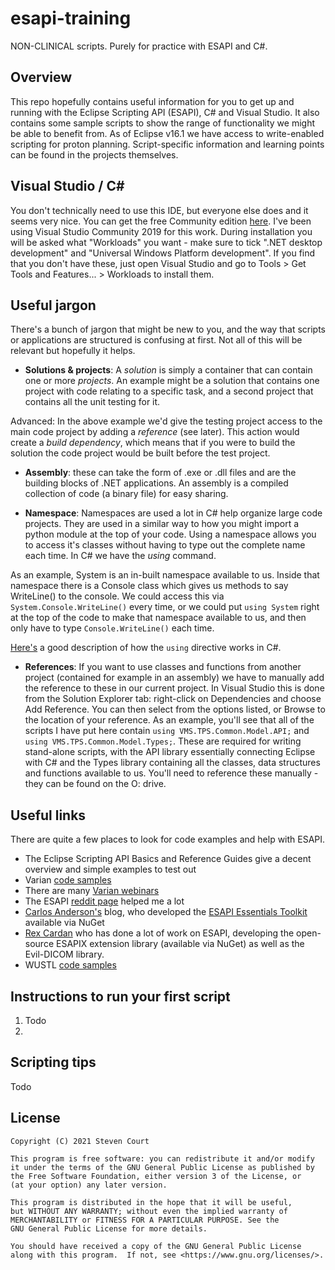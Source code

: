 # esapi-training
NON-CLINICAL scripts. Purely for practice with ESAPI and C#.  



## Overview
This repo hopefully contains useful information for you to get up and running with the Eclipse Scripting API (ESAPI), C# and Visual Studio.
It also contains some sample scripts to show the range of functionality we might be able to benefit from. As of Eclipse v16.1 we have access to 
write-enabled scripting for proton planning. Script-specific information and learning points can be found in the projects themselves.



## Visual Studio / C#
You don't technically need to use this IDE, but everyone else does and it seems very nice. You can get the free Community edition [here](https://visualstudio.microsoft.com/free-developer-offers/).
I've been using Visual Studio Community 2019 for this work. During installation you will be asked what "Workloads" you want - make sure to tick ".NET desktop development" and
"Universal Windows Platform development". If you find that you don't have these, just open Visual Studio and go to Tools > Get Tools and Features... > Workloads to install them.



## Useful jargon
There's a bunch of jargon that might be new to you, and the way that scripts or applications are structured is confusing at first. Not all of this will be relevant but hopefully it helps.  

- **Solutions & projects**: A *solution* is simply a container that can contain one or more *projects*. An example might be a solution that contains one project with code relating to a specific task, and a second project that contains all the unit testing for it.

Advanced: In the above example we'd give the testing project access to the main code project by adding a *reference* (see later). This action would create a *build dependency*, which means that if you were to build the solution the code project would be built before the test project.

- **Assembly**: these can take the form of .exe or .dll files and are the building blocks of .NET applications. An assembly is a compiled  collection of code (a binary file) for easy sharing.

- **Namespace**: Namespaces are used a lot in C# help organize large code projects. They are used in a similar way to how you might import a python module at the top of your code. Using a namespace allows you to access it's classes without having to type out the complete name each time. In C# we have the *using* command.  

As an example, System is an in-built namespace available to us. Inside that namespace there is a Console class which gives us methods to say WriteLine() to the console. We could access this via `System.Console.WriteLine()` every time, or we could put `using System` right at the top of the code to make that namespace available to us, and then only have to type `Console.WriteLine()` each time.

[Here's](https://zetcode.com/csharp/using/) a good description of how the `using` directive works in C#.

- **References**: If you want to use classes and functions from another project (contained for example in an assembly) we have to manually add the reference to these in our current project.
In Visual Studio this is done from the Solution Explorer tab: right-click on Dependencies and choose Add Reference. You can then select from the options listed, or Browse to the location of your reference.
As an example, you'll see that all of the scripts I have put here contain `using VMS.TPS.Common.Model.API;` and `using VMS.TPS.Common.Model.Types;`. These are required for writing stand-alone scripts, with the
API library essentially connecting Eclipse with C# and the Types library containing all the classes, data structures and functions available to us. You'll need to reference these manually - they can be found on the O: drive.



## Useful links
There are quite a few places to look for code examples and help with ESAPI.
- The Eclipse Scripting API Basics and Reference Guides give a decent overview and simple examples to test out
- Varian [code samples](https://github.com/VarianAPIs/Varian-Code-Samples)
- There are many [Varian webinars](https://www.myvarian.com/s/webinars)
- The ESAPI [reddit page](https://www.reddit.com/r/esapi/) helped me a lot
- [Carlos Anderson's](http://www.carlosjanderson.com/) blog, who developed the [ESAPI Essentials Toolkit](https://www.carlosjanderson.com/introducing-esapi-essentials/) available via NuGet 
- [Rex Cardan](https://github.com/rexcardan) who has done a lot of work on ESAPI, developing the open-source ESAPIX extension library (available via NuGet) as well as the Evil-DICOM library.
- WUSTL [code samples](https://github.com/wustl-ClinicalDev)  




## Instructions to run your first script
1. Todo
2.



## Scripting tips
Todo




## License
```
Copyright (C) 2021 Steven Court

This program is free software: you can redistribute it and/or modify
it under the terms of the GNU General Public License as published by
the Free Software Foundation, either version 3 of the License, or
(at your option) any later version.

This program is distributed in the hope that it will be useful,
but WITHOUT ANY WARRANTY; without even the implied warranty of
MERCHANTABILITY or FITNESS FOR A PARTICULAR PURPOSE. See the
GNU General Public License for more details.

You should have received a copy of the GNU General Public License
along with this program.  If not, see <https://www.gnu.org/licenses/>.
```
